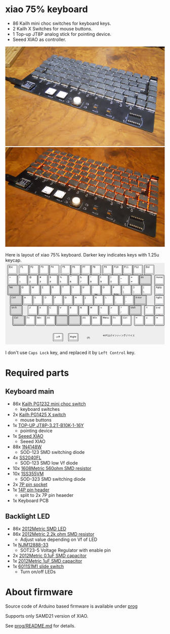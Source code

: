 # xiao 75% keyboard

* 86 Kailh mini choc switches for keyboard keys.
* 2 Kailh X Switches for mouse buttons.
* 1 Top-up JT8P analog stick for pointing device.
* Seeed XIAO as controller.

![keyboard photo 1](resources/xiao-75-keyboard.jpg)
![keyboard photo 2](resources/xiao-75-keyboard-led.jpg)


Here is layout of xiao 75% keyboard. Darker key indicates keys with 1.25u keycap.  
![layout](resources/layout.png)

I don't use `Caps Lock` key, and replaced it by `Left Control` key.

# Required parts

## Keyboard main

* 86x [Kailh PG1232 mini choc switch](https://www.aliexpress.com/item/4000277394324.html)
  * keyboard switches
* 2x [Kailh PG1425 X switch](https://www.aliexpress.com/item/32985602923.html)
  * mouse buttons
* 1x [TOP-UP JT8P-3.2T-B10K-1-16Y](https://akizukidenshi.com/catalog/g/gP-04048)
  * pointing device
* 1x [Seeed XIAO](https://akizukidenshi.com/catalog/g/gM-15178)
  * Seeed XIAO
* 88x [1N4148W](https://akizukidenshi.com/catalog/g/gI-07084)
  * SOD-123 SMD switching diode
* 4x [SS2040FL](https://akizukidenshi.com/catalog/g/gI-02073)
  * SOD-123 SMD low Vf diode
* 10x [1608Metric 560ohm SMD resistor](https://www.sengoku.co.jp/mod/sgk_cart/detail.php?code=EEHD-57GE)
* 10x [1SS355VM](https://akizukidenshi.com/catalog/g/gI-05866)
  * SOD-323 SMD switching diode
* 2x [7P pin socket](https://akizukidenshi.com/catalog/g/gP-01014)
* 1x [14P pin header](https://akizukidenshi.com/catalog/g/gC-04397)
  * split to 2x 7P pin heaeder
* 1x Keyboard PCB

## Backlight LED
* 86x [2012Metric SMD LED](https://akizukidenshi.com/catalog/g/gI-06422)
* 86x [2012Metric 2.2k ohm SMD resistor](https://www.sengoku.co.jp/mod/sgk_cart/detail.php?code=EEHD-57C4)
  * Adjust value depending on Vf of LED
* 1x [NJM12888-33](https://akizukidenshi.com/catalog/g/gI-10675)
  * SOT23-5 Voltage Regulator with enable pin
* 2x [2012Metric 0.1uF SMD capacitor](https://akizukidenshi.com/catalog/g/gP-00349)
* 1x [2012Metric 1uF SMD capacitor](https://akizukidenshi.com/catalog/g/gP-09174)
* 1x [6011S1M1 slide switch](https://akizukidenshi.com/catalog/g/gP-15365)
  * Turn on/off LEDs

# About firmware

Source code of Arduino based firmware is available under [prog](prog)

Supports only SAMD21 version of XIAO.

See [prog/README.md](prog/README.md) for details.
